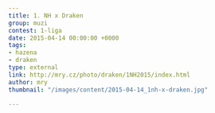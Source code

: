 ```yaml
---
title: 1. NH x Draken
group: muzi
contest: 1-liga
date: 2015-04-14 00:00:00 +0000
tags:
- hazena
- draken
type: external
link: http://mry.cz/photo/draken/1NH2015/index.html
author: mry
thumbnail: "/images/content/2015-04-14_1nh-x-draken.jpg"

---
```

